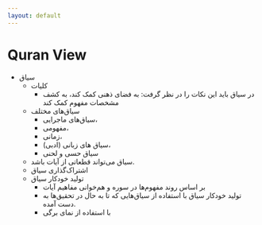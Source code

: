 ```yaml
---
layout: default
---
```

# Quran View

* سیاق
	* کلیات
		* در سیاق باید این نکات را در نظر گرفت: به فضای ذهنی کمک کند، به کشف مشخصات مفهوم کمک کند
	* سیاق‌های مختلف
		* سیاق‌های ماجرایی، 
		* مفهومی، 
		* زمانی، 
		* سیاق های زبانی (ادبی)،
		* سیاق حسی و لحنی
	* سیاق می‌تواند قطعاتی از آیات باشد.
	* اشتراک‌گذاری سیاق
	* تولید خودکار سیاق
		* بر اساس روند مفهوم‌ها در سوره و هم‌خوانی مفاهیم آیات
		* تولید خودکار سیاق با استفاده از سیاق‌هایی که تا به حال در تحقیق‌ها به دست آمده.
		* با استفاده از نمای برگی
